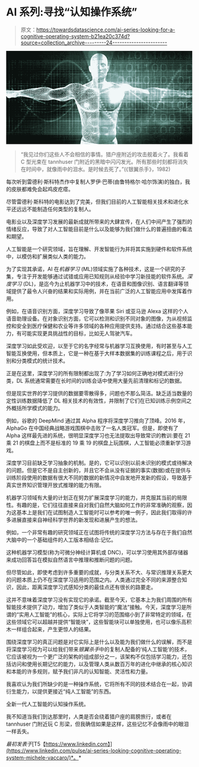 # AI 系列:寻找“认知操作系统”

> 原文：<https://towardsdatascience.com/ai-series-looking-for-a-cognitive-operating-system-b21ea20c374d?source=collection_archive---------24----------------------->

![](img/1adaa555ff4c6510a8e6009e7bf9448d.png)

> “我见过你们这些人不会相信的事情。猎户座附近的攻击舰着火了。我看着 C 型光束在 tannhuser 门附近的黑暗中闪闪发光。所有那些时刻都将消失在时间中，就像雨中的泪水。是时候去死了。”(《银翼杀手》，1982)

每次听到雷德利·斯科特杰作中复制人罗伊·巴蒂(由鲁特格尔·哈尔饰演)的独白，我的皮肤都难免会起鸡皮疙瘩。

尽管雷德利·斯科特的电影达到了完美，但我们目前的人工智能相关技术和进化水平还远远不能制造任何类型的复制人。

电影业以及深度学习发展的最新成就所带来的大肆宣传，在人们中间产生了强烈的情绪反应，导致了对人工智能目前是什么以及能够为我们做什么的普遍扭曲的看法和期望。

人工智能是一个研究领域，旨在理解、开发智能行为并将其实施到硬件和软件系统中，以模仿和扩展类似人类的能力。

为了实现其承诺，AI 在*机器学习* (ML)领域实施了各种技术，这是一个研究的子集，专注于开发能够通过试错或应用已知规则从经验中学习新技能的软件系统。*深度学习* (DL)，是迄今为止机器学习中的技术，在语音和图像识别、语言翻译等领域提供了最令人兴奋的结果和实际用例，并在当前广泛的人工智能应用中发挥着作用。

例如，在语音识别方面，深度学习导致了像苹果 Siri 或亚马逊 Alexa 这样的个人语音助理设备。在对象识别方面，它可以检测和识别不同对象的图像，为从视频监控和安全到医疗保健和农业等许多领域的各种应用提供支持。通过结合这些基本能力，有可能实现更具挑战性的目标，比如无人驾驶汽车。

深度学习如此受欢迎，以至于它的名字经常与机器学习互换使用，有时甚至与人工智能互换使用，但本质上，它是一种在基于大样本数据集的训练课程之后，用于识别和分类模式的统计技术。

正是在这里，深度学习的所有限制都出现了:为了学习如何正确地对模式进行分类，DL 系统通常需要在长时间的训练会话中使用大量先前清理和标记的数据。

但是现实世界的学习提供的数据要零散得多，问题也不那么简洁。缺乏适当数量的定性训练数据降低了 DL 相关技术的有效性，并限制了它们在已知训练示例空间之外概括所学模式的能力。

例如，谷歌的 DeepMind 通过其 Alpha 程序将深度学习推向了顶峰。2016 年，AlphaGo 在中国经典战略游戏围棋中击败了一名人类冠军。但是，即使有了 Alpha 这样最先进的系统，很明显深度学习也无法提取出导致常识的教训:要在 21 乘 21 的棋盘上而不是标准的 19 乘 19 的棋盘上玩围棋，人工智能必须重新学习游戏。

深度学习目前缺乏学习抽象的机制。是的，它可以识别以前未识别的模式或待解决的问题。但是它不是自主创新的，并且它不会从没有证据的事实(数据)或在提供与训练阶段使用的数据有很大不同的数据的新情况中自发地开发新的假设，导致基于真实世界知识管理开放式推理的能力有限。

机器学习领域有大量的计划正在努力扩展深度学习的能力，并克服其当前的局限性。有趣的是，它们往往直接来自对我们自然大脑如何工作的非常准确的观察，因为这基本上是我们在试图制造人工智能时可以参考的唯一例子，因此我们取得的许多进展直接来自神经科学世界的新发现和进展产生的想法。

例如，一个非常有趣的研究领域正在试图将传统的深度学习方法与存在于我们自然大脑中的一个基础组件的人工版本相结合:记忆。

这种机器学习模型(称为可微分神经计算机或 DNC)，可以学习使用其外部存储器来成功回答旨在模拟自然语言中推理和推断问题的问题。

但尽管如此，即使考虑到许多重要的成就，与分类关系不大、与常识推理关系更大的问题本质上仍不在深度学习适用的范围之内。人类通过完全不同的来源整合知识，因此，距离深度学习式感知分类的最佳点还有很长的路要走。

这并不意味着深度学习没有实现它的承诺。截至今天，它基本上为我们周围的所有智能技术提供了动力，增加了类似于人类智能的“魔法”接触。今天，深度学习是所谓的“实用人工智能”的核心，实际上它将学习的范围缩小到了非常特定的领域，在这些领域它可以超越并提供“智能块”，这些智能块可以单独使用，也可以像乐高积木一样组合起来，产生更惊人的结果。

围绕深度学习的真正问题是对它实际上是什么以及能为我们做什么的误解，而不是将深度学习视为可以给我们带来*银翼杀手*中的复制人配备的‘纯人工智能’的技术， 它应该被视为一个更广泛的架构的组成部分之一，该架构不仅包括学习能力，还包括访问和使用长期记忆的能力，以及管理人类从数百万年的进化中继承的核心知识和本能的许多规则，赋予我们非凡的认知智能、灵活性和力量。

我喜欢认为我们所缺少的是一种操作系统，它将所有不同的技术结合在一起，协调衍生能力，以提供更接近“纯人工智能”的东西。

全新一代人工智能的认知操作系统。

我不知道当我们到达那里时，人类是否会绕着猎户座的肩膀旅行，或者在 tannhuser 门附近玩 C 形梁，但我确信如果是这样，这些记忆不会像雨中的眼泪一样丢失。

*最初发表于*[T5【https://www.linkedin.com】](https://www.linkedin.com/pulse/ai-series-looking-cognitive-operating-system-michele-vaccaro/)*。*